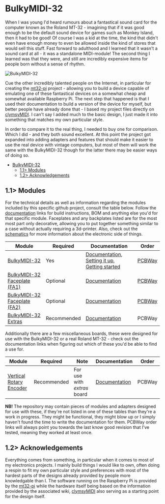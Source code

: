 # BulkyMIDI-32
When I was young I'd heard rumours about a fantastical sound card for the computer known as the Roland MT-32 - imagining that if it was good enough to be the default sound device for games such as Monkey Island, then it had to be good! Of course I was a kid at the time, the kind that didn't even have enough money to even be allowed inside the kind of stores that would sell this stuff. Fast forward to adulthood and I learned that it wasn't a sound card at all - it was a standalone MIDI-module! The second thing I learned was that they were, and still are incredibly expensive items for people born without a sense of rhythm.

![BulkyMIDI-32](https://github.com/tebl/BulkyMIDI-32/raw/main/gallery/2022-03-04%2001.10.07.jpg)

Cue the other incredibly talented people on the Internet, in particular for creating the [mt32-pi](https://github.com/dwhinham/mt32-pi) project - allowing you to build a device capable of emulating one of these fantastical devices on a somewhat cheap and somewhat available Raspberry Pi. The next step that happened is that I used their documentation to build a version of the device for myself, but better people have already done that - I based my project files directly on [clymsyMIDI](https://github.com/gmcn42/clumsyMIDI). I can't say I added much to the basic design, I just made it into something that matches my own particular style.

In order to compare it to the real thing, I needed to buy one for comparison. Which I did - and they both sound excellent. At this point the project got expanded into adding adapters and features that should make it easier to use the real device with vintage computers, but most of them will work the same with the BulkyMIDI-32 though for the latter there may be easier ways of doing so.

- [BulkyMIDI-32](#bulkymidi-32)
  - [1.1> Modules](#11-modules)
  - [1.2> Acknowledgements](#12-acknowledgements)

## 1.1> Modules
For the technical details as well as information regarding the modules included by this specific github project, consult the table below. Follow the [documentation](https://github.com/tebl/BulkyMIDI-32/tree/main/documentation) links for build instructions, BOM and anything else you'd for that specific module. Faceplates and any backplates listed are for the most most part only decorative, allowing you to put together something similar to a case without actually requiring a 3d-printer. Also, check out the [schematics](https://github.com/tebl/BulkyMIDI-32/tree/main/documentation) for more information about the electronic side of things.

| Module                 | Required    | Documentation                      | Order      |
| ---------------------- | ----------- | ---------------------------------- | ---------- |
| [BulkyMIDI-32](https://github.com/tebl/BulkyMIDI-32/tree/main/BulkyMIDI-32%20Module) | Yes | [Documentation](https://github.com/tebl/BulkyMIDI-32/tree/main/BulkyMIDI-32%20Module), [Setting it up](https://github.com/tebl/BulkyMIDI-32/blob/main/documentation/setting_it_up.md), [Getting started](https://github.com/tebl/BulkyMIDI-32/blob/main/documentation/getting_started.md) | [PCBWay](https://www.pcbway.com/project/shareproject/BulkyMIDI_32_35d2ed18.html)
| [BulkyMIDI-32 Faceplate (FA1)](https://github.com/tebl/BulkyMIDI-32/tree/main/faceplates/BulkyMIDI-32%20FA1) | Optional | [Documentation](https://github.com/tebl/BulkyMIDI-32/tree/main/faceplates/BulkyMIDI-32%20FA1) | [PCBWay](https://www.pcbway.com/project/shareproject/BulkyMIDI_32_Faceplate_FA1_22c4404e.html)
| [BulkyMIDI-32 Faceplate (FA2)](https://github.com/tebl/BulkyMIDI-32/tree/main/faceplates/BulkyMIDI-32%20FA2) | Optional | [Documentation](https://github.com/tebl/BulkyMIDI-32/tree/main/faceplates/BulkyMIDI-32%20FA2) | [PCBWay](https://www.pcbway.com/project/shareproject/BulkyMIDI_32_Faceplate_FA2_dcbe5f40.html)
| [BulkyMIDI-32 Extras](https://github.com/tebl/BulkyMIDI-32/tree/main/BulkyMIDI-32%20Extras) | Recommended | [Documentation](https://github.com/tebl/BulkyMIDI-32/tree/main/BulkyMIDI-32%20Extras) | PCBWay

Additionally there are a few miscellaneous boards, these were designed for use with the BulkyMIDI-32 or a real Roland MT-32 - check out the documentation links when figuring out which of these you'd be able to find a use for.

| Module                 | Required    | Note                               | Documentation                      | Order      |
| ---------------------- | ----------- | ---------------------------------- | ---------------------------------- | ---------- |
| [Vertical Rotary Encoder](https://github.com/tebl/BulkyMIDI-32/tree/main/adapters/Vertical%20Rotary%20Encoder) | Recommended | For use with *extras* board | [Documentation](https://github.com/tebl/BulkyMIDI-32/tree/main/adapters/Vertical%20Rotary%20Encoder) | PCBWay

**NB!** The repository may contain pieces of modules and adapters designed for use with these, if they're not listed in one of these tables than they're a work in progress. They might be functional, they might blow up or I simply haven't found the time to write the documentation for them. PCBWay order links will always point you towards the last know good revision that I've tested, meaning they worked at least once.

## 1.2> Acknowledgements
Everything comes from something, in particular when it comes to most of my electronics projects. I mainly build things I would like to own, often doing a respin to fit my own particular style and preferences with most of the hardest parts of the designs already provided by people more knowledgable than I. The software running on the Raspberry Pi is provided by the [mt32-pi](https://github.com/dwhinham/mt32-pi) while the hardware itself being based on the information provided by the associated wiki, [clymsyMIDI](https://github.com/gmcn42/clumsyMIDI) also serving as a starting point for the design itself.